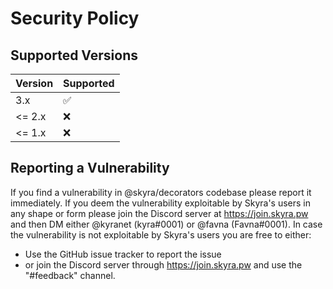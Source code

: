 # Security Policy

## Supported Versions

| Version | Supported          |
| ------- | ------------------ |
| 3.x     | :white_check_mark: |
| <= 2.x  | :x:                |
| <= 1.x  | :x:                |

## Reporting a Vulnerability

If you find a vulnerability in @skyra/decorators codebase please report it immediately.
If you deem the vulnerability exploitable by Skyra's users in any shape or form please join the Discord server at https://join.skyra.pw and then DM either @kyranet (kyra#0001) or @favna (Favna#0001).
In case the vulnerability is not exploitable by Skyra's users you are free to either:

-   Use the GitHub issue tracker to report the issue
-   or join the Discord server through https://join.skyra.pw and use the "#feedback" channel.
